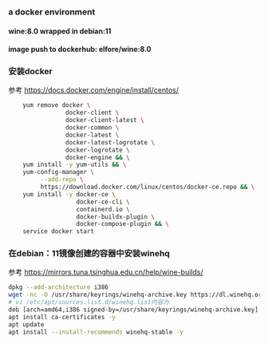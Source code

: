 ### a docker environment
#### wine:8.0 wrapped in debian:11
#### image push to dockerhub: elfore/wine:8.0


### 安装docker

参考 https://docs.docker.com/engine/install/centos/

```sh 
    yum remove docker \
                docker-client \
                docker-client-latest \
                docker-common \
                docker-latest \
                docker-latest-logrotate \
                docker-logrotate \
                docker-engine && \
    yum install -y yum-utils && \
    yum-config-manager \
         --add-repo \
         https://download.docker.com/linux/centos/docker-ce.repo && \
    yum install -y docker-ce \
                   docker-ce-cli \
                   containerd.io \
                   docker-buildx-plugin \
                   docker-compose-plugin && \
    service docker start
```

### 在debian：11镜像创建的容器中安装winehq

参考 https://mirrors.tuna.tsinghua.edu.cn/help/wine-builds/

``` sh
dpkg --add-architecture i386
wget -nc -O /usr/share/keyrings/winehq-archive.key https://dl.winehq.org/wine-builds/winehq.key
# vi /etc/apt/sources.list.d/winehq.list内容为
deb [arch=amd64,i386 signed-by=/usr/share/keyrings/winehq-archive.key] https://mirrors.tuna.tsinghua.edu.cn/wine-builds/debian/ bullseye main
apt install ca-certificates -y
apt update
apt install --install-recommends winehq-stable -y
```

